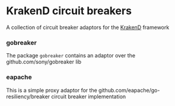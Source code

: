 # KrakenD circuit breakers

A collection of circuit breaker adaptors for the [KrakenD](https://github.com/devopsfaith/krakend) framework

### gobreaker

The package `gobreaker` contains an adaptor over the github.com/sony/gobreaker lib

### eapache

This is a simple proxy adaptor for the github.com/eapache/go-resiliency/breaker circuit breaker implementation